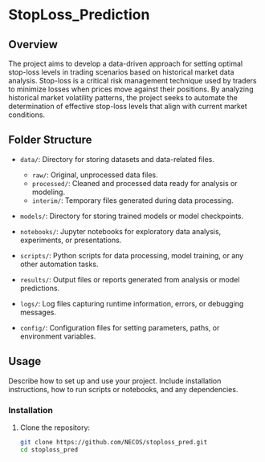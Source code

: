 # StopLoss_Prediction

## Overview
The project aims to develop a data-driven approach for setting optimal stop-loss levels in trading scenarios based on historical market data analysis. Stop-loss is a critical risk management technique used by traders to minimize losses when prices move against their positions. By analyzing historical market volatility patterns, the project seeks to automate the determination of effective stop-loss levels that align with current market conditions.
## Folder Structure

- `data/`: Directory for storing datasets and data-related files.
  - `raw/`: Original, unprocessed data files.
  - `processed/`: Cleaned and processed data ready for analysis or modeling.
  - `interim/`: Temporary files generated during data processing.

- `models/`: Directory for storing trained models or model checkpoints.

- `notebooks/`: Jupyter notebooks for exploratory data analysis, experiments, or presentations.

- `scripts/`: Python scripts for data processing, model training, or any other automation tasks.

- `results/`: Output files or reports generated from analysis or model predictions.

- `logs/`: Log files capturing runtime information, errors, or debugging messages.

- `config/`: Configuration files for setting parameters, paths, or environment variables.

## Usage

Describe how to set up and use your project. Include installation instructions, how to run scripts or notebooks, and any dependencies.

### Installation

1. Clone the repository:
   ```bash
   git clone https://github.com/NECOS/stoploss_pred.git
   cd stoploss_pred
